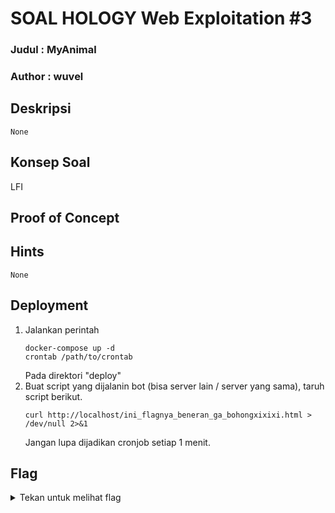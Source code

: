 # SOAL HOLOGY Web Exploitation #3

### Judul : MyAnimal

### Author : wuvel

## Deskripsi

<code>None</code>

## Konsep Soal

LFI

## Proof of Concept

<!-- TODO -->

## Hints

<code>None</code>

## Deployment

1. Jalankan perintah
    ```
    docker-compose up -d
    crontab /path/to/crontab
    ```
   Pada direktori "deploy"
2. Buat script yang dijalanin bot (bisa server lain / server yang sama), taruh script berikut.
    ```
    curl http://localhost/ini_flagnya_beneran_ga_bohongxixixi.html > /dev/null 2>&1
    ```
   Jangan lupa dijadikan cronjob setiap 1 menit.

## Flag

<details>
<summary>Tekan untuk melihat flag</summary>

    hology3{b4sIc_Un1ON_is_3z}

</details>

